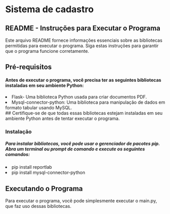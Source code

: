 # Sistema de cadastro

## README - Instruções para Executar o Programa
  <p>Este arquivo README fornece informações essenciais sobre as bibliotecas permitidas para executar o programa. Siga estas instruções para   garantir que o programa funcione corretamente.</p>

## Pré-requisitos
<h4>Antes de executar o programa, você precisa ter as seguintes bibliotecas instaladas em seu ambiente Python:</h4>

<li>Flask- Uma biblioteca Python usada para criar documentos PDF.</li>
<li>Mysql-connector-python: Uma biblioteca para manipulação de dados em formato tabular usando MySQL.</li>
## Certifique-se de que todas essas bibliotecas estejam instaladas em seu ambiente Python antes de tentar executar o programa.

<h3>Instalação</h3>

<h5>Para instalar bibliotecas, você pode usar o gerenciador de pacotes pip. Abra um terminal ou prompt de comando e execute os seguintes comandos:</h5>
<li>pip install reportlab</li>
<li>pip install mysql-connector-python
</li>

## Executando o Programa
Para executar o programa, você pode simplesmente executar o main.py, que faz uso dessas bibliotecas.



